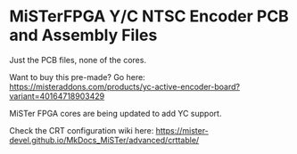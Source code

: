 # MiSTerFPGA Y/C NTSC Encoder PCB and Assembly Files

Just the PCB files, none of the cores.

Want to buy this pre-made? Go here: https://misteraddons.com/products/yc-active-encoder-board?variant=40164718903429

MiSTer FPGA cores are being updated to add YC support. 

Check the CRT configuration wiki here: https://mister-devel.github.io/MkDocs_MiSTer/advanced/crttable/
